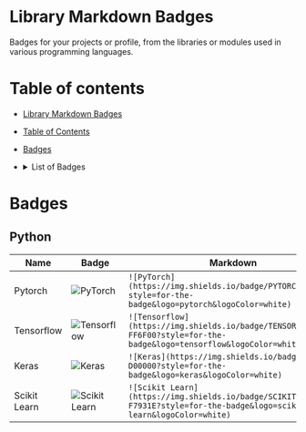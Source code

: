 # Library Markdown Badges
Badges for your projects or profile, from the libraries or modules used in various programming languages.

# Table of contents

- [Library Markdown Badges](#library-markdown-badges)
- [Table of Contents](#table-of-contents)
- [Badges](#badges)
- <details><summary>List of Badges</summary>
    
    - [Python](#python)
    
  </details>


# Badges

## Python

| Name       | Badge                                                               | Markdown                                    |
|------------|---------------------------------------------------------------------|---------------------------------------------------------------------------------------------------------------------------|
| Pytorch    | ![PyTorch](https://img.shields.io/badge/PYTORCH-EE4C2C?style=for-the-badge&logo=pytorch&logoColor=white)          | `![PyTorch](https://img.shields.io/badge/PYTORCH-EE4C2C?style=for-the-badge&logo=pytorch&logoColor=white)`|
| Tensorflow | ![Tensorflow](https://img.shields.io/badge/TENSORFLOW-FF6F00?style=for-the-badge&logo=tensorflow&logoColor=white) | `![Tensorflow](https://img.shields.io/badge/TENSORFLOW-FF6F00?style=for-the-badge&logo=tensorflow&logoColor=white)`|
| Keras      | ![Keras](https://img.shields.io/badge/KERAS-D00000?style=for-the-badge&logo=keras&logoColor=white)                | `![Keras](https://img.shields.io/badge/KERAS-D00000?style=for-the-badge&logo=keras&logoColor=white)`|
| Scikit Learn | ![Scikit Learn](https://img.shields.io/badge/SCIKIT%20LEARN-F7931E?style=for-the-badge&logo=scikit-learn&logoColor=white) | `![Scikit Learn](https://img.shields.io/badge/SCIKIT%20LEARN-F7931E?style=for-the-badge&logo=scikit-learn&logoColor=white)`|




